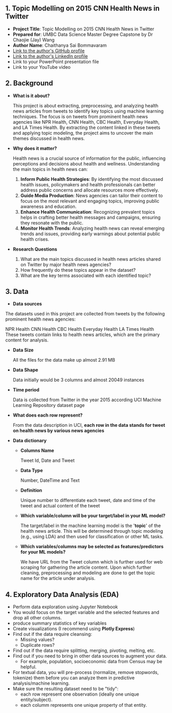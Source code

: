 ## 1. Topic Modelling on 2015 CNN Health News in Twitter

- **Project Title**: Topic Modelling on 2015 CNN Health News in Twitter
- **Prepared for**: UMBC Data Science Master Degree Capstone by Dr Chaojie (Jay) Wang
- **Author Name**: Chaithanya Sai Bommavaram
- [Link to the author's GitHub profile](https://github.com/ChaithanyaSaiB)
- [Link to the author's LinkedIn profile](https://www.linkedin.com/in/chaithanya-sai-bommavaram/)
- Link to your PowerPoint presentation file
- Link to your YouTube video 
    
## 2. Background

- **What is it about?**

    This project is about extracting, preprocessing, and analyzing health news articles from tweets to identify key topics using machine learning techniques. The focus is on tweets from prominent health news agencies like NPR Health, CNN Health, CBC Health, Everyday Health, and LA Times Health. By extracting the content linked in these tweets and applying topic modeling, the project aims to uncover the main themes discussed in health news.

- **Why does it matter?**

    Health news is a crucial source of information for the public, influencing perceptions and decisions about health and wellness. Understanding the main topics in health news can:
    
  1. **Inform Public Health Strategies**: By identifying the most discussed health issues, policymakers and health professionals can better address public concerns and allocate resources more effectively.
  2. **Guide Media Production**: News agencies can tailor their content to focus on the most relevant and engaging topics, improving public awareness and education.
  3. **Enhance Health Communication**: Recognizing prevalent topics helps in crafting better health messages and campaigns, ensuring they resonate with the public.
  4. **Monitor Health Trends**: Analyzing health news can reveal emerging trends and issues, providing early warnings about potential public health crises.

- **Research Questions**
  1. What are the main topics discussed in health news articles shared on Twitter by major health news agencies?
  2. How frequently do these topics appear in the dataset?
  3. What are the key terms associated with each identified topic?

## 3. Data 

- **Data sources**

The datasets used in this project are collected from tweets by the following prominent health news agencies:

NPR Health
CNN Health
CBC Health
Everyday Health
LA Times Health
These tweets contain links to health news articles, which are the primary content for analysis.
- **Data Size**

  All the files for the data make up almost 2.91 MB
- **Data Shape**

  Data initially would be 3 columns and almost 20049 instances
- **Time period**

  Data is collected from Twitter in the year 2015 according UCI Machine Learning Repository dataset page
- **What does each row represent?**

  From the data description in UCI, **each row in the data stands for tweet on health news by various news agencies**
- **Data dictionary**
  - **Columns Name**

    Tweet Id, Date and Tweet
  - **Data Type**

    Number, DateTime and Text
  - **Definition**

    Unique number to differentiate each tweet, date and time of the tweet and actual content of the tweet
  - **Which variable/column will be your target/label in your ML model?**

    The target/label in the machine learning model is the '**topic**' of the health news article. This will be determined through topic modeling (e.g., using LDA) and then used for classification or other ML tasks.
  - **Which variables/columns may be selected as features/predictors for your ML models?**

    We have URL from the Tweet column which is further used for web scraping for gathering the article content. Upon which further cleaning, preprocessing and modeling are done to get the topic name for the article under analysis.

## 4. Exploratory Data Analysis (EDA)

- Perform data exploration using Jupyter Notebook
- You would focus on the target variable and the selected features and drop all other columns.
- produce summary statistics of key variables
- Create visualizations (I recommend using **Plotly Express**)
- Find out if the data require cleansing:
  - Missing values?
  - Duplicate rows? 
- Find out if the data require splitting, merging, pivoting, melting, etc.
- Find out if you need to bring in other data sources to augment your data.
  - For example, population, socioeconomic data from Census may be helpful.
- For textual data, you will pre-process (normalize, remove stopwords, tokenize) them before you can analyze them in predictive analysis/machine learning.
- Make sure the resulting dataset need to be "tidy":
  - each row represent one observation (ideally one unique entity/subject).
  - each columm represents one unique property of that entity. 
